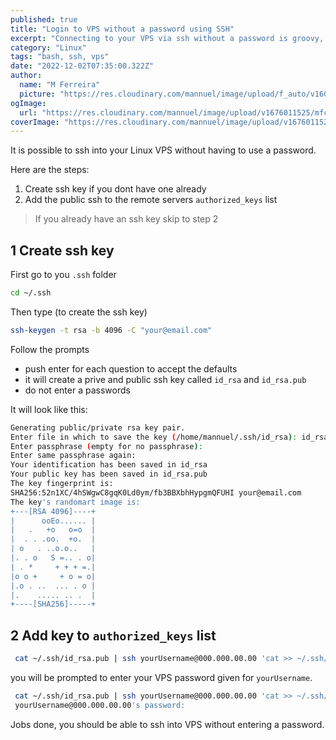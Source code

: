 ```yaml
---
published: true
title: "Login to VPS without a password using SSH"
excerpt: "Connecting to your VPS via ssh without a password is groovy, heres how you do it."
category: "Linux"
tags: "bash, ssh, vps"
date: "2022-12-02T07:35:00.322Z"
author:
  name: "M Ferreira"
  picture: "https://res.cloudinary.com/mannuel/image/upload/f_auto/v1604067445/images/mee.jpg"
ogImage:
  url: "https://res.cloudinary.com/mannuel/image/upload/v1676011525/mfcom/ssh-login.png"
coverImage: "https://res.cloudinary.com/mannuel/image/upload/v1676011525/mfcom/ssh-login.png"
---
```


It is possible to ssh into your Linux VPS without having to use a password.

Here are the steps:

1. Create ssh key if you dont have one already
2. Add the public ssh to the remote servers `authorized_keys` list

> If you already have an ssh key skip to step 2

## 1 Create ssh key

First go to you `.ssh` folder

```bash
cd ~/.ssh
```

Then type (to create the ssh key)

```bash
ssh-keygen -t rsa -b 4096 -C "your@email.com"
```

Follow the prompts

- push enter for each question to accept the defaults
- it will create a prive and public ssh key called `id_rsa` and `id_rsa.pub`
- do not enter a passwords

It will look like this:

```bash
Generating public/private rsa key pair.
Enter file in which to save the key (/home/mannuel/.ssh/id_rsa): id_rsa_test
Enter passphrase (empty for no passphrase):
Enter same passphrase again:
Your identification has been saved in id_rsa
Your public key has been saved in id_rsa.pub
The key fingerprint is:
SHA256:52n1XC/4hSWgwC8gqK0Ld0ym/fb3BBXbhHypgmQFUHI your@email.com
The key's randomart image is:
+---[RSA 4096]----+
|      ooEo...... |
|   .   +o   o=o  |
|  . . .oo.  +o.  |
| o   . ..o.o..   |
|. . o   S =.. . o|
| . *     + + + =.|
|o o +     + o = o|
|.o . ..  ... . o |
|.    ..... .. .  |
+----[SHA256]-----+
```

## 2 Add key to `authorized_keys` list

```bash
 cat ~/.ssh/id_rsa.pub | ssh yourUsername@000.000.00.00 'cat >> ~/.ssh/authorized_keys'
```

you will be prompted to enter your VPS password given for `yourUsername`.

```bash
 cat ~/.ssh/id_rsa.pub | ssh yourUsername@000.000.00.00 'cat >> ~/.ssh/authorized_keys'
 yourUsername@000.000.00.00's password:
```

Jobs done, you should be able to ssh into VPS without entering a password.
